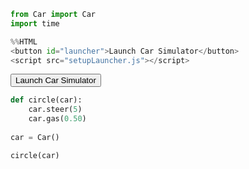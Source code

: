 

```python
from Car import Car
import time
```


```python
%%HTML
<button id="launcher">Launch Car Simulator</button>
<script src="setupLauncher.js"></script>
```


<button id="launcher">Launch Car Simulator</button>
<script src="setupLauncher.js"></script>



```python
def circle(car):
    car.steer(5)
    car.gas(0.50)
    
car = Car()

circle(car)
```






```python

```
